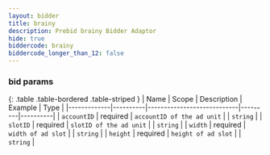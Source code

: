 ```yaml
---
layout: bidder
title: brainy
description: Prebid brainy Bidder Adaptor
hide: true
biddercode: brainy
biddercode_longer_than_12: false
---
```


### bid params

{: .table .table-bordered .table-striped }
| Name        | Scope    | Description                | Example | Type     |
|-------------|----------|----------------------------|---------|----------|
| `accountID` | required | `accountID of the ad unit` |         | `string` |
| `slotID`    | required | `slotID of the ad unit`    |         | `string` |
| `width`     | required | `width of ad slot`         |         | `string` |
| `height`    | required | `height of ad slot`        |         | `string` |
